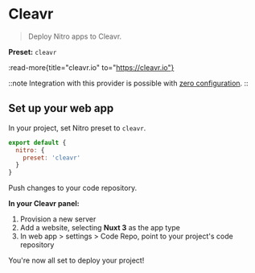 # Cleavr

> Deploy Nitro apps to Cleavr.

**Preset:** `cleavr`

:read-more{title="cleavr.io" to="https://cleavr.io"}

::note
Integration with this provider is possible with [zero configuration](/deploy/#zero-config-providers).
::


## Set up your web app

In your project, set Nitro preset to `cleavr`.

```js
export default {
  nitro: {
    preset: 'cleavr'
  }
}
```
Push changes to your code repository.

**In your Cleavr panel:**

1. Provision a new server
2. Add a website, selecting **Nuxt 3** as the app type
3. In web app > settings > Code Repo, point to your project's code repository

You're now all set to deploy your project!
